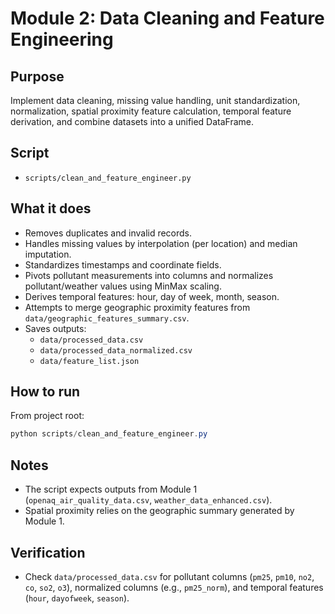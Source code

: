 # Module 2: Data Cleaning and Feature Engineering

## Purpose
Implement data cleaning, missing value handling, unit standardization, normalization, spatial proximity feature calculation, temporal feature derivation, and combine datasets into a unified DataFrame.

## Script
- `scripts/clean_and_feature_engineer.py`

## What it does
- Removes duplicates and invalid records.
- Handles missing values by interpolation (per location) and median imputation.
- Standardizes timestamps and coordinate fields.
- Pivots pollutant measurements into columns and normalizes pollutant/weather values using MinMax scaling.
- Derives temporal features: hour, day of week, month, season.
- Attempts to merge geographic proximity features from `data/geographic_features_summary.csv`.
- Saves outputs:
  - `data/processed_data.csv`
  - `data/processed_data_normalized.csv`
  - `data/feature_list.json`

## How to run
From project root:
```powershell
python scripts/clean_and_feature_engineer.py
```

## Notes
- The script expects outputs from Module 1 (`openaq_air_quality_data.csv`, `weather_data_enhanced.csv`).
- Spatial proximity relies on the geographic summary generated by Module 1.

## Verification
- Check `data/processed_data.csv` for pollutant columns (`pm25`, `pm10`, `no2`, `co`, `so2`, `o3`), normalized columns (e.g., `pm25_norm`), and temporal features (`hour`, `dayofweek`, `season`).